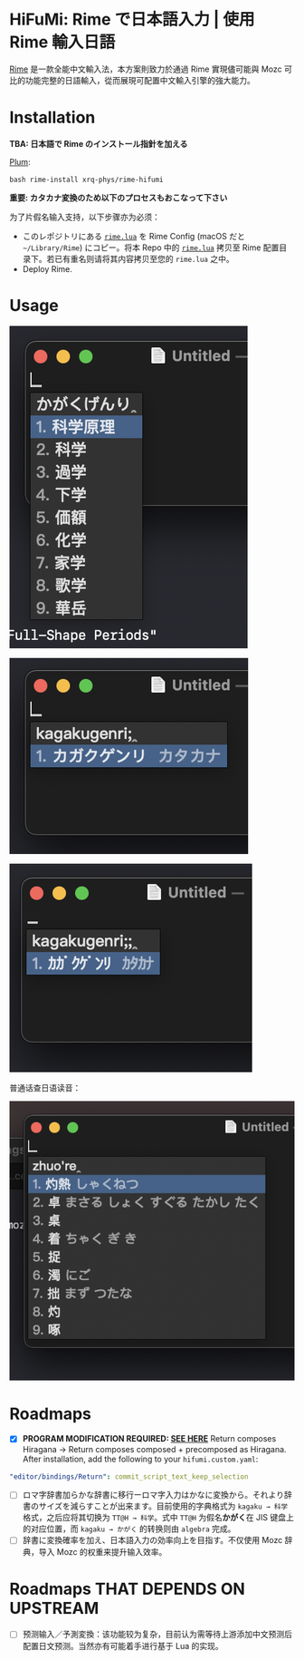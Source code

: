 # HiFuMi: Rime で日本語入力 | 使用 Rime 輸入日語

[Rime](rime.im) 是一款全能中文輸入法，本方案則致力於通過 Rime 實現儘可能與 Mozc 可比的功能完整的日語輸入，從而展現可配置中文輸入引擎的強大能力。

# Installation

**TBA: 日本語で Rime のインストール指針を加える**

[Plum](https://github.com/rime/plum):
```
bash rime-install xrq-phys/rime-hifumi
```

**重要: カタカナ変換のため以下のプロセスもおこなって下さい**

为了片假名输入支持，以下步骤亦为必须：

- このレポジトリにある [`rime.lua`](./rime.lua) を Rime Config (macOS だと `~/Library/Rime`) にコピー。将本 Repo 中的 [`rime.lua`](rime.lua) 拷贝至 Rime 配置目录下。若已有重名则请将其内容拷贝至您的 `rime.lua` 之中。
- Deploy Rime.

# Usage

![](docs/compose.png)

![](docs/katakana.png)

![](docs/katakana_halfwidth.png)

普通话查日语读音：

![](docs/mandarin_lookup.png)

# Roadmaps

- [x] **PROGRAM MODIFICATION REQUIRED: [SEE HERE](https://github.com/xrq-phys/librime/releases/tag/R5Feb12)** Return composes Hiragana → Return composes composed + precomposed as Hiragana. After installation, add the following to your `hifumi.custom.yaml`:
```yaml
"editor/bindings/Return": commit_script_text_keep_selection
```
- [ ] ロマ字辞書加らかな辞書に移行ーロマ字入力はかなに変換から。それより辞書のサイズを減らすことが出来ます。目前使用的字典格式为 `kagaku → 科学` 格式，之后应将其切换为 `TT@H → 科学`。式中 `TT@H` 为假名**かがく**在 JIS 键盘上的对应位置，而 `kagaku → かがく` 的转换则由 `algebra` 完成。
- [ ] 辞書に変換確率を加え、日本語入力の効率向上を目指す。不仅使用 Mozc 辞典，导入 Mozc 的权重来提升输入效率。

# Roadmaps THAT DEPENDS ON UPSTREAM

- [ ] 预测输入／予測変換：该功能较为复杂，目前认为需等待上游添加中文预测后配置日文预测。当然亦有可能着手进行基于 Lua 的实现。


